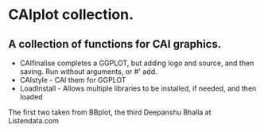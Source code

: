 # CAIplot collection.

## A collection of functions for CAI graphics.

* CAIfinalise completes a GGPLOT, but adding logo and source, and then saving.  Run without arguments, or #' add.
* CAIstyle - CAI them for GGPLOT
* LoadInstall - Allows multiple libraries to be installed, if needed, and then loaded

The first two taken from BBplot, the third Deepanshu Bhalla at Listendata.com

